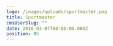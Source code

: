 ```yaml
---
logo: /images/uploads/sportmaster.png
title: Sportmaster
cmsUserSlug: ""
date: 2016-03-07T00:00:00.000Z
position: 85
---
```


